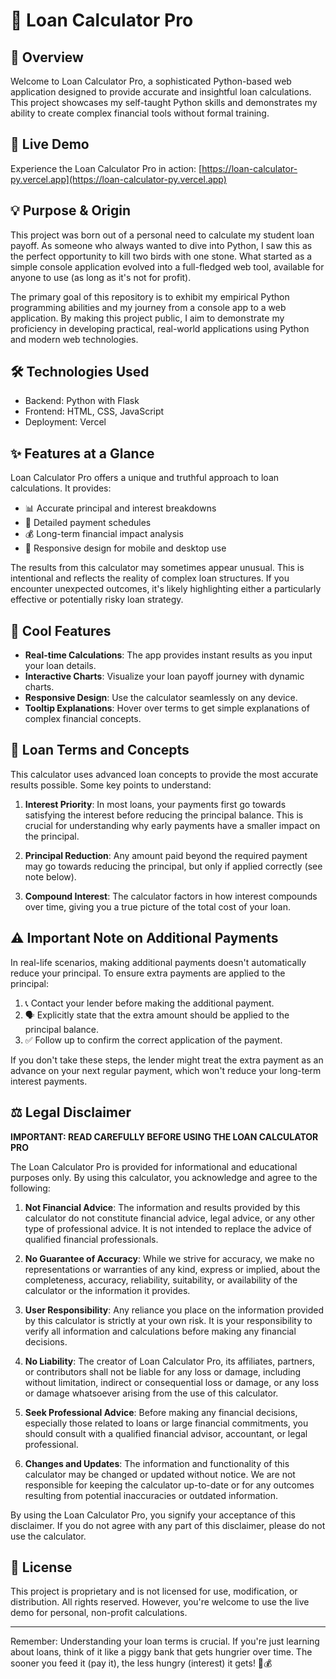 # 🧮 Loan Calculator Pro

## 🌟 Overview

Welcome to Loan Calculator Pro, a sophisticated Python-based web application designed to provide accurate and insightful loan calculations. This project showcases my self-taught Python skills and demonstrates my ability to create complex financial tools without formal training.

## 🚀 Live Demo

Experience the Loan Calculator Pro in action: [https://loan-calculator-py.vercel.app](https://loan-calculator-py.vercel.app)

## 💡 Purpose & Origin

This project was born out of a personal need to calculate my student loan payoff. As someone who always wanted to dive into Python, I saw this as the perfect opportunity to kill two birds with one stone. What started as a simple console application evolved into a full-fledged web tool, available for anyone to use (as long as it's not for profit).

The primary goal of this repository is to exhibit my empirical Python programming abilities and my journey from a console app to a web application. By making this project public, I aim to demonstrate my proficiency in developing practical, real-world applications using Python and modern web technologies.



## 🛠️ Technologies Used

- Backend: Python with Flask
- Frontend: HTML, CSS, JavaScript
- Deployment: Vercel

## ✨ Features at a Glance

Loan Calculator Pro offers a unique and truthful approach to loan calculations. It provides:

- 📊 Accurate principal and interest breakdowns
- 📅 Detailed payment schedules
- 💰 Long-term financial impact analysis
- 📱 Responsive design for mobile and desktop use

The results from this calculator may sometimes appear unusual. This is intentional and reflects the reality of complex loan structures. If you encounter unexpected outcomes, it's likely highlighting either a particularly effective or potentially risky loan strategy.

## 🌈 Cool Features

- **Real-time Calculations**: The app provides instant results as you input your loan details.
- **Interactive Charts**: Visualize your loan payoff journey with dynamic charts.
- **Responsive Design**: Use the calculator seamlessly on any device.
- **Tooltip Explanations**: Hover over terms to get simple explanations of complex financial concepts.

## 💼 Loan Terms and Concepts

This calculator uses advanced loan concepts to provide the most accurate results possible. Some key points to understand:

1. **Interest Priority**: In most loans, your payments first go towards satisfying the interest before reducing the principal balance. This is crucial for understanding why early payments have a smaller impact on the principal.

2. **Principal Reduction**: Any amount paid beyond the required payment may go towards reducing the principal, but only if applied correctly (see note below).

3. **Compound Interest**: The calculator factors in how interest compounds over time, giving you a true picture of the total cost of your loan.

## ⚠️ Important Note on Additional Payments

In real-life scenarios, making additional payments doesn't automatically reduce your principal. To ensure extra payments are applied to the principal:

1. 📞 Contact your lender before making the additional payment.
2. 🗣️ Explicitly state that the extra amount should be applied to the principal balance.
3. ✅ Follow up to confirm the correct application of the payment.

If you don't take these steps, the lender might treat the extra payment as an advance on your next regular payment, which won't reduce your long-term interest payments.

## ⚖️ Legal Disclaimer

**IMPORTANT: READ CAREFULLY BEFORE USING THE LOAN CALCULATOR PRO**

The Loan Calculator Pro is provided for informational and educational purposes only. By using this calculator, you acknowledge and agree to the following:

1. **Not Financial Advice**: The information and results provided by this calculator do not constitute financial advice, legal advice, or any other type of professional advice. It is not intended to replace the advice of qualified financial professionals.

2. **No Guarantee of Accuracy**: While we strive for accuracy, we make no representations or warranties of any kind, express or implied, about the completeness, accuracy, reliability, suitability, or availability of the calculator or the information it provides.

3. **User Responsibility**: Any reliance you place on the information provided by this calculator is strictly at your own risk. It is your responsibility to verify all information and calculations before making any financial decisions.

4. **No Liability**: The creator of Loan Calculator Pro, its affiliates, partners, or contributors shall not be liable for any loss or damage, including without limitation, indirect or consequential loss or damage, or any loss or damage whatsoever arising from the use of this calculator.

5. **Seek Professional Advice**: Before making any financial decisions, especially those related to loans or large financial commitments, you should consult with a qualified financial advisor, accountant, or legal professional.

6. **Changes and Updates**: The information and functionality of this calculator may be changed or updated without notice. We are not responsible for keeping the calculator up-to-date or for any outcomes resulting from potential inaccuracies or outdated information.

By using the Loan Calculator Pro, you signify your acceptance of this disclaimer. If you do not agree with any part of this disclaimer, please do not use the calculator.

## 📜 License

This project is proprietary and is not licensed for use, modification, or distribution. All rights reserved. However, you're welcome to use the live demo for personal, non-profit calculations.

---

Remember: Understanding your loan terms is crucial. If you're just learning about loans, think of it like a piggy bank that gets hungrier over time. The sooner you feed it (pay it), the less hungry (interest) it gets! 🐷💰
